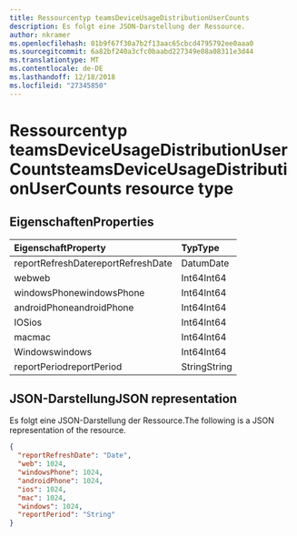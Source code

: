 ```yaml
---
title: Ressourcentyp teamsDeviceUsageDistributionUserCounts
description: Es folgt eine JSON-Darstellung der Ressource.
author: nkramer
ms.openlocfilehash: 01b9f67f30a7b2f13aac65cbcd4795792ee0aaa0
ms.sourcegitcommit: 6a82bf240a3cfc0baabd227349e08a08311e3d44
ms.translationtype: MT
ms.contentlocale: de-DE
ms.lasthandoff: 12/18/2018
ms.locfileid: "27345850"
---
```

# <a name="teamsdeviceusagedistributionusercounts-resource-type"></a><span data-ttu-id="c7e66-103">Ressourcentyp teamsDeviceUsageDistributionUserCounts</span><span class="sxs-lookup"><span data-stu-id="c7e66-103">teamsDeviceUsageDistributionUserCounts resource type</span></span>

## <a name="properties"></a><span data-ttu-id="c7e66-104">Eigenschaften</span><span class="sxs-lookup"><span data-stu-id="c7e66-104">Properties</span></span>

| <span data-ttu-id="c7e66-105">Eigenschaft</span><span class="sxs-lookup"><span data-stu-id="c7e66-105">Property</span></span>          | <span data-ttu-id="c7e66-106">Typ</span><span class="sxs-lookup"><span data-stu-id="c7e66-106">Type</span></span>   |
| :---------------- | :----- |
| <span data-ttu-id="c7e66-107">reportRefreshDate</span><span class="sxs-lookup"><span data-stu-id="c7e66-107">reportRefreshDate</span></span> | <span data-ttu-id="c7e66-108">Datum</span><span class="sxs-lookup"><span data-stu-id="c7e66-108">Date</span></span>   |
| <span data-ttu-id="c7e66-109">web</span><span class="sxs-lookup"><span data-stu-id="c7e66-109">web</span></span>               | <span data-ttu-id="c7e66-110">Int64</span><span class="sxs-lookup"><span data-stu-id="c7e66-110">Int64</span></span>  |
| <span data-ttu-id="c7e66-111">windowsPhone</span><span class="sxs-lookup"><span data-stu-id="c7e66-111">windowsPhone</span></span>      | <span data-ttu-id="c7e66-112">Int64</span><span class="sxs-lookup"><span data-stu-id="c7e66-112">Int64</span></span>  |
| <span data-ttu-id="c7e66-113">androidPhone</span><span class="sxs-lookup"><span data-stu-id="c7e66-113">androidPhone</span></span>      | <span data-ttu-id="c7e66-114">Int64</span><span class="sxs-lookup"><span data-stu-id="c7e66-114">Int64</span></span>  |
| <span data-ttu-id="c7e66-115">IOS</span><span class="sxs-lookup"><span data-stu-id="c7e66-115">ios</span></span>               | <span data-ttu-id="c7e66-116">Int64</span><span class="sxs-lookup"><span data-stu-id="c7e66-116">Int64</span></span>  |
| <span data-ttu-id="c7e66-117">mac</span><span class="sxs-lookup"><span data-stu-id="c7e66-117">mac</span></span>               | <span data-ttu-id="c7e66-118">Int64</span><span class="sxs-lookup"><span data-stu-id="c7e66-118">Int64</span></span>  |
| <span data-ttu-id="c7e66-119">Windows</span><span class="sxs-lookup"><span data-stu-id="c7e66-119">windows</span></span>           | <span data-ttu-id="c7e66-120">Int64</span><span class="sxs-lookup"><span data-stu-id="c7e66-120">Int64</span></span>  |
| <span data-ttu-id="c7e66-121">reportPeriod</span><span class="sxs-lookup"><span data-stu-id="c7e66-121">reportPeriod</span></span>      | <span data-ttu-id="c7e66-122">String</span><span class="sxs-lookup"><span data-stu-id="c7e66-122">String</span></span> |

## <a name="json-representation"></a><span data-ttu-id="c7e66-123">JSON-Darstellung</span><span class="sxs-lookup"><span data-stu-id="c7e66-123">JSON representation</span></span>

<span data-ttu-id="c7e66-124">Es folgt eine JSON-Darstellung der Ressource.</span><span class="sxs-lookup"><span data-stu-id="c7e66-124">The following is a JSON representation of the resource.</span></span>

<!-- {
  "blockType": "resource",
  "@odata.type": "microsoft.graph.teamsDeviceUsageDistributionUserCounts"
} -->

```json
{
  "reportRefreshDate": "Date", 
  "web": 1024, 
  "windowsPhone": 1024, 
  "androidPhone": 1024, 
  "ios": 1024, 
  "mac": 1024, 
  "windows": 1024, 
  "reportPeriod": "String"
}
```

